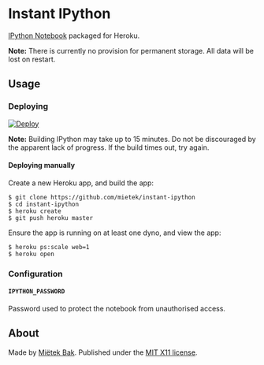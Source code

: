 Instant IPython
===============

[IPython Notebook](http://ipython.org/notebook.html) packaged for Heroku.

**Note:**  There is currently no provision for permanent storage.  All data will be lost on restart.


Usage
-----

### Deploying

[![Deploy](https://www.herokucdn.com/deploy/button.svg)](https://heroku.com/deploy?template=https://github.com/hmelberg/instant-ipython)

**Note:**  Building IPython may take up to 15 minutes.  Do not be discouraged by the apparent lack of progress.  If the build times out, try again.


#### Deploying manually

Create a new Heroku app, and build the app:

```
$ git clone https://github.com/mietek/instant-ipython
$ cd instant-ipython
$ heroku create
$ git push heroku master
```

Ensure the app is running on at least one dyno, and view the app:

```
$ heroku ps:scale web=1
$ heroku open
```


### Configuration

#### `IPYTHON_PASSWORD`

Password used to protect the notebook from unauthorised access.


About
-----

Made by [Miëtek Bak](https://mietek.io/).  Published under the [MIT X11 license](https://mietek.io/license/).
